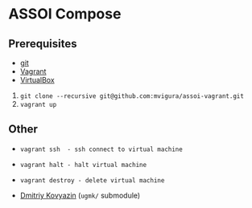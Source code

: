 # ASSOI Compose

## Prerequisites
- [git](https://git-scm.com)
- [Vagrant](https://www.vagrantup.com/downloads.html)
- [VirtualBox](https://www.virtualbox.org)

1. ```git clone --recursive git@github.com:mvigura/assoi-vagrant.git```
1. ```vagrant up```

## Other
- ```vagrant ssh  - ssh connect to virtual machine```
- ```vagrant halt - halt virtual machine```
- ```vagrant destroy - delete virtual machine```

- [Dmitriy Kovyazin](mailto:dkoviazin@gmail.com) (```ugmk/``` submodule)
